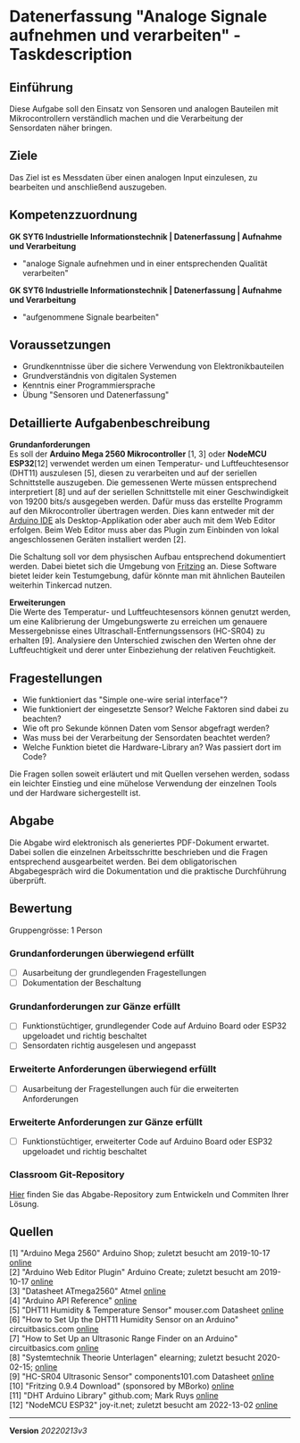# Datenerfassung "Analoge Signale aufnehmen und verarbeiten" - Taskdescription

## Einführung
Diese Aufgabe soll den Einsatz von Sensoren und analogen Bauteilen mit Mikrocontrollern verständlich machen und die Verarbeitung der Sensordaten näher bringen.

## Ziele
Das Ziel ist es Messdaten über einen analogen Input einzulesen, zu bearbeiten und anschließend auszugeben.

## Kompetenzzuordnung
**GK SYT6 Industrielle Informationstechnik | Datenerfassung | Aufnahme und Verarbeitung**  
* "analoge Signale aufnehmen und in einer entsprechenden Qualität verarbeiten"

**GK SYT6 Industrielle Informationstechnik | Datenerfassung | Aufnahme und Verarbeitung**  
* "aufgenommene Signale bearbeiten"

## Voraussetzungen
* Grundkenntnisse über die sichere Verwendung von Elektronikbauteilen
* Grundverständnis von digitalen Systemen
* Kenntnis einer Programmiersprache
* Übung "Sensoren und Datenerfassung"

## Detaillierte Aufgabenbeschreibung
**Grundanforderungen**  
Es soll der **Arduino Mega 2560 Mikrocontroller** [1, 3] oder **NodeMCU ESP32**[12] verwendet werden um einen Temperatur- und Luftfeuchtesensor (DHT11) auszulesen [5], diesen zu verarbeiten und auf der seriellen Schnittstelle auszugeben. Die gemessenen Werte müssen entsprechend interpretiert [8] und auf der seriellen Schnittstelle mit einer Geschwindigkeit von 19200 bits/s ausgegeben werden. Dafür muss das erstellte Programm auf den Mikrocontroller übertragen werden. Dies kann entweder mit der [Arduino IDE](https://www.arduino.cc/en/Main/Software) als Desktop-Applikation oder aber auch mit dem Web Editor erfolgen. Beim Web Editor muss aber das Plugin zum Einbinden von lokal angeschlossenen Geräten installiert werden [2].

Die Schaltung soll vor dem physischen Aufbau entsprechend dokumentiert werden. Dabei bietet sich die Umgebung von [Fritzing](https://fritzing.org/home/) an. Diese Software bietet leider kein Testumgebung, dafür könnte man mit ähnlichen Bauteilen weiterhin Tinkercad nutzen.

**Erweiterungen**  
Die Werte des Temperatur- und Luftfeuchtesensors können genutzt werden, um eine Kalibrierung der Umgebungswerte zu erreichen um genauere Messergebnisse eines Ultraschall-Entfernungssensors (HC-SR04) zu erhalten [9]. Analysiere den Unterschied zwischen den Werten ohne der Luftfeuchtigkeit und derer unter Einbeziehung der relativen Feuchtigkeit.

## Fragestellungen
* Wie funktioniert das "Simple one-wire serial interface"?
* Wie funktioniert der eingesetzte Sensor? Welche Faktoren sind dabei zu beachten?
* Wie oft pro Sekunde können Daten vom Sensor abgefragt werden?
* Was muss bei der Verarbeitung der Sensordaten beachtet werden?
* Welche Funktion bietet die Hardware-Library an? Was passiert dort im Code?

Die Fragen sollen soweit erläutert und mit Quellen versehen werden, sodass ein leichter Einstieg und eine mühelose Verwendung der einzelnen Tools und der Hardware sichergestellt ist.

## Abgabe
Die Abgabe wird elektronisch als generiertes PDF-Dokument erwartet. Dabei sollen die einzelnen Arbeitsschritte beschrieben und die Fragen entsprechend ausgearbeitet werden. Bei dem obligatorischen Abgabegespräch wird die Dokumentation und die praktische Durchführung überprüft.

## Bewertung
Gruppengrösse: 1 Person
### Grundanforderungen **überwiegend erfüllt**
- [ ] Ausarbeitung der grundlegenden Fragestellungen
- [ ] Dokumentation der Beschaltung

### Grundanforderungen **zur Gänze erfüllt**
- [ ] Funktionstüchtiger, grundlegender Code auf Arduino Board oder ESP32 upgeloadet und richtig beschaltet
- [ ] Sensordaten richtig ausgelesen und angepasst

### Erweiterte Anforderungen **überwiegend erfüllt**
- [ ] Ausarbeitung der Fragestellungen auch für die erweiterten Anforderungen

### Erweiterte Anforderungen **zur Gänze erfüllt**
- [ ] Funktionstüchtiger, erweiterter Code auf Arduino Board oder ESP32 upgeloadet und richtig beschaltet

### Classroom Git-Repository
[Hier](https://github.com/500) finden Sie das Abgabe-Repository zum Entwickeln und Commiten Ihrer Lösung.

## Quellen
[1] "Arduino Mega 2560" Arduino Shop; zuletzt besucht am 2019-10-17 [online](https://store.arduino.cc/arduino-mega-2560-rev3)  
[2] "Arduino Web Editor Plugin" Arduino Create; zuletzt besucht am 2019-10-17 [online](https://create.arduino.cc/getting-started/plugin)  
[3] "Datasheet ATmega2560" Atmel [online](http://ww1.microchip.com/downloads/en/DeviceDoc/Atmel-2549-8-bit-AVR-Microcontroller-ATmega640-1280-1281-2560-2561_datasheet.pdf)  
[4] "Arduino API Reference" [online](https://www.arduino.cc/reference/en/language/functions/analog-io/analogread/)  
[5] "DHT11 Humidity & Temperature Sensor" mouser.com Datasheet [online](https://www.mouser.com/datasheet/2/758/DHT11-Technical-Data-Sheet-Translated-Version-1143054.pdf)  
[6] "How to Set Up the DHT11 Humidity Sensor on an Arduino" circuitbasics.com [online](http://www.circuitbasics.com/how-to-set-up-the-dht11-humidity-sensor-on-an-arduino/)  
[7] "How to Set Up an Ultrasonic Range Finder on an Arduino" circuitbasics.com [online](http://www.circuitbasics.com/how-to-set-up-an-ultrasonic-range-finder-on-an-arduino)  
[8] "Systemtechnik Theorie Unterlagen" elearning; zuletzt besucht 2020-02-15; [online](https://elearning.tgm.ac.at/course/view.php?id=1939)  
[9] "HC-SR04 Ultrasonic Sensor" components101.com Datasheet [online](https://components101.com/ultrasonic-sensor-working-pinout-datasheet)   
[10] "Fritzing 0.9.4 Download" (sponsored by MBorko) [online](https://fritzing.org/download/0.9.4/windows-64bit/fritzing.0.9.4.64.pc_and_dll.zip)  
[11] "DHT Arduino Library" github.com; Mark Ruys [online](https://github.com/markruys/arduino-DHT)    
[12] "NodeMCU ESP32" joy-it.net; zuletzt besucht am 2022-13-02 [online](https://joy-it.net/de/products/SBC-NodeMCU-ESP32)

---
**Version** *20220213v3*

